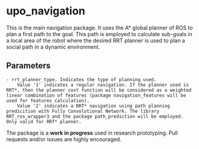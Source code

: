 # upo_navigation
This is the main navigation package.
It uses the A* global planner of ROS to plan a first path to the goal. This path is employed to calculate sub-goals in a local area of the robot where the desired RRT planner is used to plan a social path in a dynamic environment.

## Parameters

	- rrt_planner_type. Indicates the type of planning used.
		Value '1' indicates a regular navigation. If the planner used is RRT*, then the planner cost function will be considered as a weighted linear combination of features (package navigation_features will be used for features calculation). 
		Value '2' indicates a RRT* navigation using path planning predicition with Fully Convolutional Network. The library RRT_ros_wrapper3 and the package path_prediction will be employed. Only valid for RRT* planner.


The package is a **work in progress** used in research prototyping. Pull requests and/or issues are highly encouraged.
